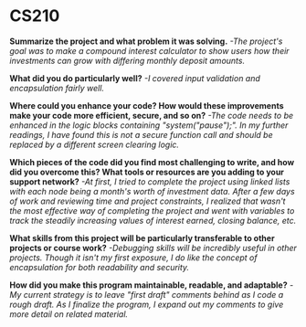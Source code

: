 # CS210

**Summarize the project and what problem it was solving.**
  _-The project's goal was to make a compound interest calculator to show users how their investments can grow with differing monthly deposit amounts._
  
**What did you do particularly well?**
  _-I covered input validation and encapsulation fairly well._
  
**Where could you enhance your code? How would these improvements make your code more efficient, secure, and so on?**
  _-The code needs to be enhanced in the logic blocks containing "system("pause");". In my further readings, I have found this is not a secure function call and should be replaced by a different screen clearing logic._
  
**Which pieces of the code did you find most challenging to write, and how did you overcome this? What tools or resources are you adding to your support network?**
  _-At first, I tried to complete the project using linked lists with each node being a month's worth of investment data. After a few days of work and reviewing time and project constraints, I realized that wasn't the most effective way of completing the project and went with variables to track the steadily increasing values of interest earned, closing balance, etc._
  
**What skills from this project will be particularly transferable to other projects or course work?**
  _-Debugging skills will be incredibly useful in other projects. Though it isn't my first exposure, I do like the concept of encapsulation for both readability and security._  
  
**How did you make this program maintainable, readable, and adaptable?**
  _-My current strategy is to leave "first draft" comments behind as I code a rough draft. As I finalize the program, I expand out my comments to give more detail on related material._

